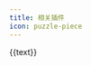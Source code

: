```yaml
---
title: 相关插件
icon: puzzle-piece
---
```


<!-- markdownlint-disable -->

<div class="plugins-wrapper">
  <a v-for="{ text, icon, link } in features" class="plugin-item" target="_blank" :href="link">
    <HopeIcon :icon="icon" />
    <div>{{text}}</div>
  </a>
</div>

<script setup lang="ts">
const getLink = (name: string): string =>
  `https://${
    IS_NETLIFY
      ? `${name === "shared" ? name : `plugin-${name}`}.vuejs.press/zh/`
      : `vuepress-theme-hope.${
          IS_GITEE ? "gitee" : "github"
        }.io/v2/${name.replace(/\d+$/, "")}/zh/`
  }`;

const features = [
  {
    text: "组件库",
    icon: "puzzle-piece",
    link: getLink("components"),
  },
  {
    text: "LightGallery 插件",
    icon: "image",
    link: getLink("lightgallery"),
  },
  {
    text: "Markdown 增强插件",
    icon: "fab fa-markdown",
    link: getLink("md-enhance"),
  },
  {
    text: "Sass 调色板插件",
    icon: "palette",
    link: getLink("sass-palette"),
  },
  {
    text: "客户端搜索插件",
    icon: "search",
    link: getLink("search-pro"),
  },
  {
    text: "VuePress 工具函数",
    icon: "toolbox",
    link: getLink("shared"),
  },
];
</script>
